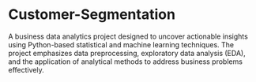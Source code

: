 # Customer-Segmentation
A business data analytics project designed to uncover actionable insights using Python-based statistical and machine learning techniques. The project emphasizes data preprocessing, exploratory data analysis (EDA), and the application of analytical methods to address business problems effectively.
